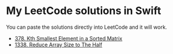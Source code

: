 # My LeetCode solutions in Swift

You can paste the solutions directly into LeetCode and it will work.

* [378. Kth Smallest Element in a Sorted Matrix](https://leetcode.com/problems/kth-smallest-element-in-a-sorted-matrix/)
* [1338. Reduce Array Size to The Half](https://leetcode.com/problems/reduce-array-size-to-the-half/)